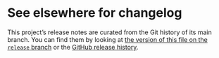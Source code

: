 # See elsewhere for changelog

This project’s release notes are curated from the Git history of its main
branch. You can find them by looking at [the version of this file on the
`release` branch][branch] or the [GitHub release history][gh-releases].

[branch]: https://github.com/WorldWideTelescope/wwt-webgl-engine/blob/release/engine-vuex/CHANGELOG.md
[gh-releases]: https://github.com/WorldWideTelescope/wwt-webgl-engine/releases
